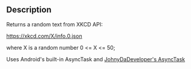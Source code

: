 
## Description
Returns a random text from XKCD API:

https://xkcd.com/X/info.0.json

where X is a random number 0 <= X <= 50;

Uses Android's built-in AsyncTask and [JohnyDaDeveloper's AsyncTask](https://github.com/JohnyDaDeveloper/AndroidAsync)

